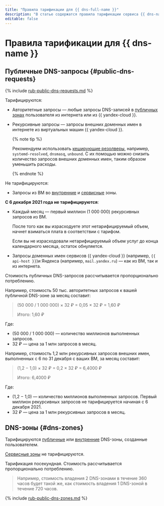 ```yaml
---
title: "Правила тарификации для {{ dns-full-name }}"
description: "В статье содержатся правила тарификации сервиса {{ dns-name }}."
editable: false
---
```


# Правила тарификации для {{ dns-name }}

## Публичные DNS-запросы {#public-dns-requests}



{% include [rub-public-dns-requests.md](../_pricing/dns/rub-public-dns-requests.md) %}






Тарифицируются:
* Авторитетные запросы — любые запросы DNS-записей в [публичных зонах](concepts/dns-zone.md#public-zones) пользователя из интернета или из {{ yandex-cloud }}.
* Рекурсивные запросы — запросы внешних доменных имен в интернете из виртуальных машин {{ yandex-cloud }}.

  {% note tip %}

  Рекомендуем использовать [кеширующие резолверы](tutorials/local-dns-cache.md), например, `systemd-resolved`, `dnsmasq`, `unbound`. С их помощью можно снизить количество запросов внешних доменных имен, таким образом уменьшить расходы.

  {% endnote %}

Не тарифицируются:
* Запросы из ВМ во [внутренние](concepts/dns-zone.md#private-zones) и [сервисные](concepts/dns-zone.md#service-zones) зоны.

**С 6 декабря 2021 года не тарифицируются**:
* Каждый месяц — первый миллион (1 000 000) рекурсивных запросов из ВМ.

  После того как вы израсходуете этот нетарифицируемый объем, начнет взиматься плата в соответствии с тарифом.

  Если вы не израсходовали нетарифицируемый объем услуг до конца календарного месяца, остаток обнуляется.
* Запросы доменных имен сервисов {{ yandex-cloud }} (например, `{{ api-host }}`)и Яндекса (например, `mail.yandex.ru`) — как из ВМ, так и из интернета.

Стоимость публичных DNS-запросов рассчитывается пропорционально потреблению.

Например, стоимость 50 тыс. авторитетных запросов к вашей публичной DNS-зоне за месяц составит:


> (50 000 / 1 000 000) × 32 ₽ = 0,05 × 32 ₽ = 1,60 ₽
> 
> 
> 
> Итого: 1,60 ₽



Где:

* (50 000 / 1 000 000) — количество миллионов выполненных запросов.
* 32 ₽ — цена за 1 млн запросов в месяц.

Например, стоимость 1,2 млн рекурсивных запросов внешних имен, выполненных с 6 по 31 декабря с ваших ВМ, за месяц составит:


> (1,2 − 1,0) × 32 ₽ = 0,2 × 32 ₽ = 6,4000 ₽
> 
> 
> 
> Итого: 6,4000 ₽



Где:

* (1,2 − 1,0) — количество миллионов выполненных запросов. Первый миллион рекурсивных запросов не тарифицируется начиная с 6 декабря 2021.
* 32 ₽ — цена за 1 млн рекурсивных запросов в месяц.

## DNS-зоны {#dns-zones}

Тарифицируются [публичные](concepts/dns-zone.md#public-zones) или [внутренние](concepts/dns-zone.md#private-zones) DNS-зоны, созданные пользователем.

[Сервисные зоны](concepts/dns-zone.md#service-zones) не тарифицируются.

Тарификация посекундная. Стоимость рассчитывается пропорционально потреблению.


> Например, стоимость владения 2 DNS-зонами в течение 360 часов будет такой же, как стоимость владения 1 DNS-зоной в течение 720 часов.




{% include [rub-public-dns-zones.md](../_pricing/dns/rub-dns-zones.md) %}





